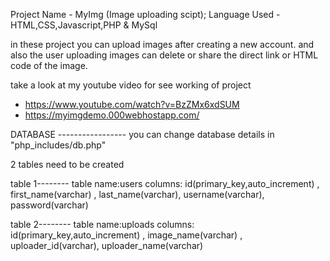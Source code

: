 Project Name - MyImg (Image uploading scipt);
Language Used - HTML,CSS,Javascript,PHP & MySql

in these project you can upload images after creating a new account. and also the user uploading images can delete or share the direct link or HTML code of the image.

take a look at my youtube video for see working of project<br>
- https://www.youtube.com/watch?v=BzZMx6xdSUM
- https://myimgdemo.000webhostapp.com/

DATABASE -----------------
you can change database details in
"php_includes/db.php"

2 tables need to be created

table 1--------
table name:users
columns: id(primary_key,auto_increment) , first_name(varchar) , last_name(varchar), username(varchar), password(varchar)

table 2--------
table name:uploads
columns: id(primary_key,auto_increment) , image_name(varchar) , uploader_id(varchar), uploader_name(varchar)
 
